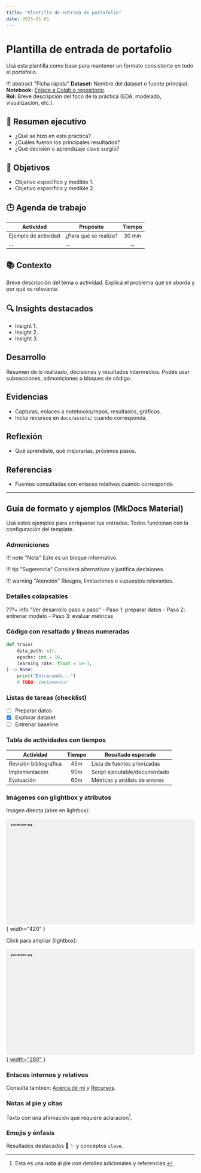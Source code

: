 ```yaml
---
title: "Plantilla de entrada de portafolio"
date: 2025-01-01
---
```


# Plantilla de entrada de portafolio

Usá esta plantilla como base para mantener un formato consistente en todo el portafolio.

!!! abstract "Ficha rápida"
    **Dataset:** Nombre del dataset o fuente principal.  
    **Notebook:** [Enlace a Colab o repositorio](https://...).  
    **Rol:** Breve descripción del foco de la práctica (EDA, modelado, visualización, etc.).

## 🚀 Resumen ejecutivo
- ¿Qué se hizo en esta práctica?
- ¿Cuáles fueron los principales resultados?
- ¿Qué decisión o aprendizaje clave surgió?

## 🎯 Objetivos
- Objetivo específico y medible 1.
- Objetivo específico y medible 2.

## 🕒 Agenda de trabajo

| Actividad | Propósito | Tiempo |
|-----------|-----------|:------:|
| Ejemplo de actividad | ¿Para qué se realiza? | 30 min |
| ... | ... | ... |

## 📚 Contexto
Breve descripción del tema o actividad. Explicá el problema que se aborda y por qué es relevante.

## 🔍 Insights destacados
- Insight 1.
- Insight 2.
- Insight 3.

## Desarrollo
Resumen de lo realizado, decisiones y resultados intermedios. Podés usar subsecciones, admoniciones o bloques de código.

## Evidencias
- Capturas, enlaces a notebooks/repos, resultados, gráficos.
- Incluí recursos en `docs/assets/` cuando corresponda.

## Reflexión
- Qué aprendiste, qué mejorarías, próximos pasos.

## Referencias
- Fuentes consultadas con enlaces relativos cuando corresponda


---

## Guía de formato y ejemplos (MkDocs Material)

Usá estos ejemplos para enriquecer tus entradas. Todos funcionan con la configuración del template.

### Admoniciones

!!! note "Nota"
    Este es un bloque informativo.

!!! tip "Sugerencia"
    Considerá alternativas y justifica decisiones.

!!! warning "Atención"
    Riesgos, limitaciones o supuestos relevantes.

### Detalles colapsables

???+ info "Ver desarrollo paso a paso"
    - Paso 1: preparar datos
    - Paso 2: entrenar modelo
    - Paso 3: evaluar métricas

### Código con resaltado y líneas numeradas

```python hl_lines="2 6" linenums="1"
def train(
    data_path: str,
    epochs: int = 10,
    learning_rate: float = 1e-3,
) -> None:
    print("Entrenando...")
    # TODO: implementar
```

### Listas de tareas (checklist)

- [ ] Preparar datos
- [x] Explorar dataset
- [ ] Entrenar baseline

### Tabla de actividades con tiempos

| Actividad           | Tiempo | Resultado esperado               |
|---------------------|:------:|----------------------------------|
| Revisión bibliográfica |  45m  | Lista de fuentes priorizadas     |
| Implementación      |  90m   | Script ejecutable/documentado    |
| Evaluación          |  60m   | Métricas y análisis de errores   |

### Imágenes con glightbox y atributos

Imagen directa (abre en lightbox):

![Diagrama del flujo](../assets/placeholder.png){ width="420" }

Click para ampliar (lightbox):

[![Vista previa](../assets/placeholder.png){ width="280" }](../assets/placeholder.png)

### Enlaces internos y relativos

Consultá también: [Acerca de mí](../acerca.md) y [Recursos](../recursos.md).

### Notas al pie y citas

Texto con una afirmación que requiere aclaración[^nota].

[^nota]: Esta es una nota al pie con detalles adicionales y referencias.

### Emojis y énfasis

Resultados destacados :rocket: :sparkles: y conceptos `clave`.
